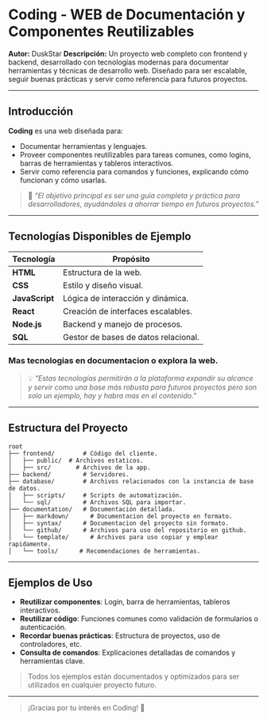 # Coding - WEB de Documentación y Componentes Reutilizables

**Autor:** DuskStar
**Descripción:** Un proyecto web completo con frontend y backend, desarrollado con tecnologías modernas para documentar herramientas y técnicas de desarrollo web. Diseñado para ser escalable, seguir buenas prácticas y servir como referencia para futuros proyectos.

---

## Introducción

**Coding** es una web diseñada para:

- Documentar herramientas y lenguajes.
- Proveer componentes reutilizables para tareas comunes, como logins, barras de herramientas y tableros interactivos.
- Servir como referencia para comandos y funciones, explicando cómo funcionan y cómo usarlas.

> 🔎 _"El objetivo principal es ser una guía completa y práctica para desarrolladores, ayudándoles a ahorrar tiempo en futuros proyectos."_

---

## Tecnologías Disponibles de Ejemplo

| Tecnología     | Propósito                            |
| -------------- | ------------------------------------ |
| **HTML**       | Estructura de la web.                |
| **CSS**        | Estilo y diseño visual.              |
| **JavaScript** | Lógica de interacción y dinámica.    |
| **React**      | Creación de interfaces escalables.   |
| **Node.js**    | Backend y manejo de procesos.        |
| **SQL**        | Gestor de bases de datos relacional. |

### Mas tecnologias en documentacion o explora la web.


> 💡 _"Estas  tecnologías permitirán a la plataforma expandir su alcance y servir como una base más robusta para futuros proyectos pero son solo un ejemplo, hay y habra mas en el contenido."_

---

## Estructura del Proyecto

```plaintext
root
├── frontend/        # Código del cliente.
│   ├── public/  # Archivos estaticos.
│   ├── src/       # Archivos de la app.
├── backend/         # Servidores.
├── database/        # Archivos relacionados con la instancia de base de datos.
│   ├── scripts/     # Scripts de automatización.
│   └── sql/         # Archivos SQL para importar.
├── documentation/   # Documentación detallada.
│   ├── markdown/      # Documentacion del proyecto en formato.
│   ├── syntax/      # Documentacion del proyecto sin formato.
│   └── github/      # Archivos para uso del repositorio en github.
│   └── template/      # Archivos para uso copiar y emplear rapidamente.
│   └── tools/      # Recomendaciones de herramientas.
```

---

## Ejemplos de Uso

- **Reutilizar componentes**: Login, barra de herramientas, tableros interactivos.
- **Reutilizar código**: Funciones comunes como validación de formularios o autenticación.
- **Recordar buenas prácticas**: Estructura de proyectos, uso de controladores, etc.
- **Consulta de comandos**: Explicaciones detalladas de comandos y herramientas clave.

> Todos los ejemplos están documentados y optimizados para ser utilizados en cualquier proyecto futuro.

---

> ¡Gracias por tu interés en Coding! 🚀
